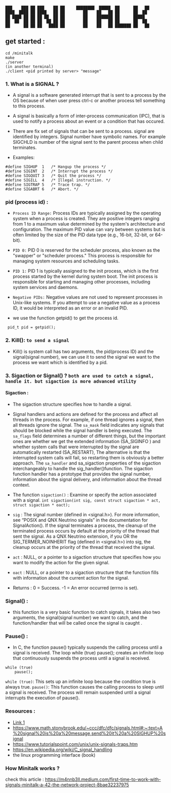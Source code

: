 ```
███    ███ ██ ███    ██ ██     ████████  █████  ██      ██   ██ 
████  ████ ██ ████   ██ ██        ██    ██   ██ ██      ██  ██  
██ ████ ██ ██ ██ ██  ██ ██        ██    ███████ ██      █████   
██  ██  ██ ██ ██  ██ ██ ██        ██    ██   ██ ██      ██  ██  
██      ██ ██ ██   ████ ██        ██    ██   ██ ███████ ██   ██ 
```

## get started :
```
cd /minitalk
make
./server
(in another terminal)
./client <pid printed by server> "message"
```

### 1. What is a SIGNAL ?
- A signal is a software generated interrupt that is sent to a process by the OS because of when user press ctrl-c or another process tell something to this process.
- A signal is basically a form of inter-process communication (IPC), that is used to notify a process about an event or a condition that has occured.
- There are fix set of signals that can be sent to a process. signal are identified by integers.
Signal number have symbolic names. For example SIGCHLD is number of the signal sent to the parent process when child terminates.

- Examples:
```
#define SIGHUP  1   /* Hangup the process */ 
#define SIGINT  2   /* Interrupt the process */ 
#define SIGQUIT 3   /* Quit the process */ 
#define SIGILL  4   /* Illegal instruction. */ 
#define SIGTRAP 5   /* Trace trap. */ 
#define SIGABRT 6   /* Abort. */
```

### pid (process id) :
- `Process ID Range:` Process IDs are typically assigned by the operating system when a process is created. They are positive integers ranging from 1 to a maximum value determined by the system's architecture and configuration. The maximum PID value can vary between systems but is often limited by the size of the PID data type (e.g., 16-bit, 32-bit, or 64-bit).

- `PID 0:` PID 0 is reserved for the scheduler process, also known as the "swapper" or "scheduler process." This process is responsible for managing system resources and scheduling tasks.

- `PID 1:` PID 1 is typically assigned to the init process, which is the first process started by the kernel during system boot. The init process is responsible for starting and managing other processes, including system services and daemons.

- `Negative PIDs:` Negative values are not used to represent processes in Unix-like systems. If you attempt to use a negative value as a process ID, it would be interpreted as an error or an invalid PID. 

- we use the function getpid() to get the process id.
```
 pid_t pid = getpid();
```

### 2. Kill(): `to send a signal`
- Kill() is system call has two arguments, the pid(process ID) and the signal(signal number), we can use it to send the signal we want to the process we want which is identified by a pid.

### 3. Sigaction or Signal() ? `both are used to catch a signal, handle it. but sigaction is more advanced utility`
#### Sigaction :
- The sigaction structure specifies how to handle a signal.
- Signal handlers and actions are defined for the process and affect all threads in the process. For example, if one thread ignores a signal, then all threads ignore the signal.
The `sa_mask` field indicates any signals that should be blocked while the signal handler is being executed.
The `sa_flags` field determines a number of different things, but the important ones are whether we get the extended information (SA_SIGINFO ) and whether system calls that were interrupted by the signal are automatically restarted (SA_RESTART), The alternative is that the interrupted system calls will fail, so restarting them is obviously a better approach.
The `sa_handler` and sa_sigaction properties of the sigaction interchangeably to handle the sig_handler()function.
The sigaction function handler has a prototype that provides the signal number, information about the signal delivery, and information about the thread context.

- The function `sigaction()` : Examine or specify the action associated with a signal.
```int sigaction(int sig, const struct sigaction * act, struct sigaction * oact);```
- `sig` :
The signal number (defined in <signal.h>). For more information, see “POSIX and QNX Neutrino signals” in the documentation for SignalAction().
If the signal terminates a process, the cleanup of the terminated process occurs by default at the priority of the thread that sent the signal. As a QNX Neutrino extension, if you OR the SIG_TERMER_NOINHERIT flag (defined in <signal.h>) into sig, the cleanup occurs at the priority of the thread that received the signal.
- `act` :
NULL, or a pointer to a sigaction structure that specifies how you want to modify the action for the given signal.
- `oact` :
NULL, or a pointer to a sigaction structure that the function fills with information about the current action for the signal.

- Returns :
0 = Success.
-1 = An error occurred (errno is set).

### Signal() :
- this function is a very basic function to catch signals, it takes also two arguments, the signal(signal number) we want to catch, and the function/handler that will be called once the signal is caught .

### Pause() :
- In C, the function pause() typically suspends the calling process until a signal is received. The loop while (true) pause(); creates an infinite loop that continuously suspends the process until a signal is received.

```
while (true)
    pause();
```

`while (true)`: This sets up an infinite loop because the condition true is always true.
`pause()`: This function causes the calling process to sleep until a signal is received. The process will remain suspended until a signal interrupts the execution of pause().

### Resources :
- [Link 1](https://www.cs.kent.edu/~ruttan/sysprog/lectures/signals.html)
- https://www.math.stonybrook.edu/~ccc/dfc/dfc/signals.html#:~:text=A%20signal%20is%20a%20message,send%20it%20a%20SIGHUP%20signal
- https://www.tutorialspoint.com/unix/unix-signals-traps.htm
- https://en.wikipedia.org/wiki/C_signal_handling
- the linux programming interface (book)

### How Minitalk works ?
check this article : https://m4nnb3ll.medium.com/first-time-to-work-with-signals-minitalk-a-42-the-network-project-8bae32237975
